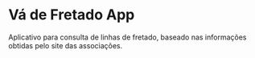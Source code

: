 Vá de Fretado App
=====================

Aplicativo para consulta de linhas de fretado, baseado nas informações obtidas pelo site das associações.
